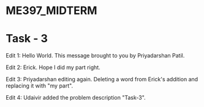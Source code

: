 # ME397_MIDTERM
# Task - 3

Edit 1: Hello World. This message brought to you by Priyadarshan Patil.

Edit 2: Erick. Hope I did my part right.

Edit 3: Priyadarshan editing again. Deleting a word from Erick's addition and replacing it with "my part".

Edit 4: Udaivir added the problem description "Task-3".
